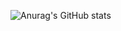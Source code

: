 ![Anurag's GitHub stats](https://github-readme-stats.vercel.app/api?username=8bitoe&theme=ambient_gradient&show_icons=true)
